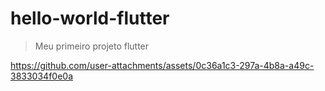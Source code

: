 # hello-world-flutter

> Meu primeiro projeto flutter




https://github.com/user-attachments/assets/0c36a1c3-297a-4b8a-a49c-3833034f0e0a


